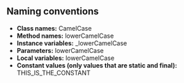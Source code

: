 ## Naming conventions

 * **Class names:** CamelCase
 * **Method names:** lowerCamelCase
 * **Instance variables:** _lowerCamelCase
 * **Parameters:** lowerCamelCase
 * **Local variables:** lowerCamelCase
 * **Constant values (only values that are static and final):** THIS_IS_THE_CONSTANT